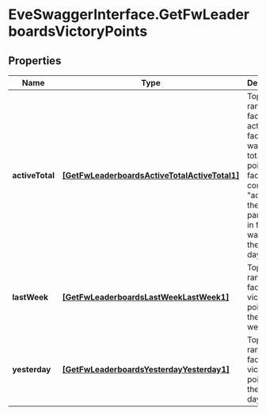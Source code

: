 # EveSwaggerInterface.GetFwLeaderboardsVictoryPoints

## Properties
Name | Type | Description | Notes
------------ | ------------- | ------------- | -------------
**activeTotal** | [**[GetFwLeaderboardsActiveTotalActiveTotal1]**](GetFwLeaderboardsActiveTotalActiveTotal1.md) | Top 4 ranking of factions active in faction warfare by total victory points. A faction is considered \"active\" if they have participated in faction warfare in the past 14 days | 
**lastWeek** | [**[GetFwLeaderboardsLastWeekLastWeek1]**](GetFwLeaderboardsLastWeekLastWeek1.md) | Top 4 ranking of factions by victory points in the past week | 
**yesterday** | [**[GetFwLeaderboardsYesterdayYesterday1]**](GetFwLeaderboardsYesterdayYesterday1.md) | Top 4 ranking of factions by victory points in the past day | 


